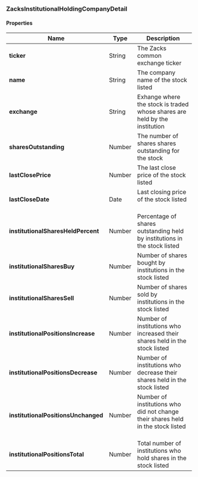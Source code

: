 
[//]: # (CLASS:ZacksInstitutionalHoldingCompanyDetail)

[//]: # (KIND:object)

### ZacksInstitutionalHoldingCompanyDetail

#### Properties

[//]: # (START_DEFINITION)

Name | Type | Description
------------ | ------------- | -------------
**ticker** | String | The Zacks common exchange ticker &nbsp;
**name** | String | The company name of the stock listed &nbsp;
**exchange** | String | Exhange where the stock is traded whose shares are held by the institution &nbsp;
**sharesOutstanding** | Number | The number of shares shares outstanding for the stock &nbsp;
**lastClosePrice** | Number | The last close price of the stock listed &nbsp;
**lastCloseDate** | Date | Last closing price of the stock listed &nbsp;
**institutionalSharesHeldPercent** | Number | Percentage of shares outstanding held by institutions in the stock listed &nbsp;
**institutionalSharesBuy** | Number | Number of shares bought by institutions in the stock listed &nbsp;
**institutionalSharesSell** | Number | Number of shares sold by institutions in the stock listed &nbsp;
**institutionalPositionsIncrease** | Number | Number of institutions who increased their shares held in the stock listed &nbsp;
**institutionalPositionsDecrease** | Number | Number of institutions who decrease their shares held in the stock listed &nbsp;
**institutionalPositionsUnchanged** | Number | Number of institutions who did not change their shares held in the stock listed &nbsp;
**institutionalPositionsTotal** | Number | Total number of institutions who hold shares in the stock listed &nbsp;

[//]: # (END_DEFINITION)





